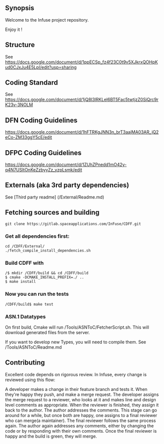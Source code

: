 ## Synopsis

Welcome to the Infuse project repository. 

Enjoy it ! 

## Structure
See https://docs.google.com/document/d/1ppECSp_fz4f23C0t9v5XJkrxQOHpKud0CJxJu4E5LpI/edit?usp=sharing

## Coding Standard

See https://docs.google.com/document/d/1jQ8I3lRKLel6BT5Fac5twtjzZ0SiQrc9rK23v-3NOLM

## DFN Coding Guidelines

https://docs.google.com/document/d/1hFTRKgJNN3n_brT3aajMA03AR_jQ2eCo-ZM33ggY5cE/edit

## DFPC Coding Guidelines

https://docs.google.com/document/d/1ZUhZPnedd1mO42y-q4N7USltOnKeZzbyyZz_yzpLsmk/edit

## Externals (aka 3rd party dependencies)
See [Third party readme] (/External/Readme.md)

## Fetching sources and building 
    git clone https://gitlab.spaceapplications.com/InFuse/CDFF.git
### Get all dependencies first: 
    cd /CDFF/External/
    ./fetch_compile_install_dependencies.sh
  
### Build CDFF with
    /$ mkdir /CDFF/build && cd /CDFF/build
    $ cmake -DCMAKE_INSTALL_PREFIX=./ ..
    $ make install

### Now you can run the tests
    /CDFF/build$ make test

### ASN.1 Datatypes
On first build, Cmake will run /Tools/ASNToC/FetcherScript.sh. 
This will download generated files from the server.  

If you want to develop new Types, you will need to compile them. See /Tools/ASNToC/Readme.md

## Contributing

Excellent code depends on rigorous review. In Infuse, every change is reviewed using this flow:

A developer makes a change in their feature branch and tests it. When they're happy they push, and make a merge request.
The developer assigns the merge request to a reviewer, who looks at it and makes line and design level comments as appropriate. When the reviewer is finished, they assign it back to the author. 
The author addresses the comments. This stage can go around for a while, but once both are happy, one assigns to a final reviewer who can merge(a maintainer).
The final reviewer follows the same process again. The author again addresses any comments, either by changing the code or by responding with their own comments.
Once the final reviewer is happy and the build is green, they will merge.
